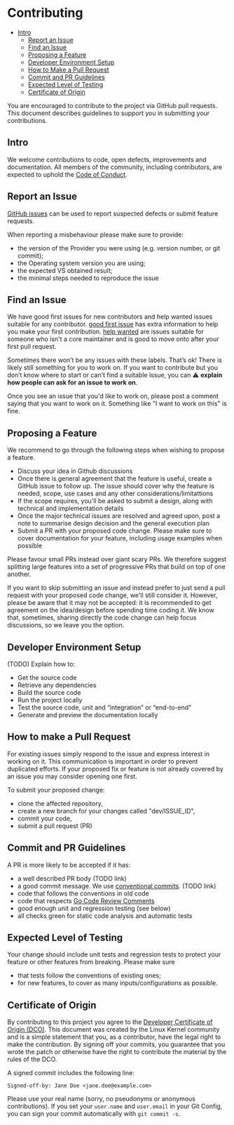 # Contributing

- [Intro](#intro)
  - [Report an Issue](#issues)
  - [Find an Issue](#find-an-issue)
  - [Proposing a Feature](#proposing-a-feature)
  - [Developer Environment Setup](#developer-environment-setup)
  - [How to Make a Pull Request](#how-to-make-a-pull-request)
  - [Commit and PR Guidelines](#commit-and-pr-guidelines)
  - [Expected Level of Testing](#expected-level-of-testing)
  - [Certificate of Origin](#certificate-of-origin)

  

You are encouraged to contribute to the project via GitHub pull requests. This document describes guidelines to support you in submitting your contributions.

## Intro

We welcome contributions to code, open defects, improvements and  documentation. All members of the community, including contributors, are expected to uphold the [Code of Conduct](./CODE_OF_CONDUCT.md).

## Report an Issue

[GitHub issues](https://github.com/istio/istio/issues/new/choose) can be used to report suspected defects or submit feature requests.

When reporting a misbehaviour please make sure to provide:

-  the version of the Provider you were using (e.g. version number,
  or git commit);
- the Operating system version you are using;
- the expected VS obtained result;
- the minimal steps needed to reproduce the issue

## Find an Issue

We have good first issues for new contributors and help wanted issues suitable
for any contributor. [good first issue](TODO) has extra information to
help you make your first contribution. [help wanted](TODO) are issues
suitable for someone who isn't a core maintainer and is good to move onto after
your first pull request.

Sometimes there won’t be any issues with these labels. That’s ok! There is
likely still something for you to work on. If you want to contribute but you
don’t know where to start or can't find a suitable issue, you can ⚠️ **explain how people can ask for an issue to work on**.

Once you see an issue that you'd like to work on, please post a comment saying
that you want to work on it. Something like "I want to work on this" is fine.

## Proposing a Feature

We recommend to go through the following steps when wishing to propose a feature.

- Discuss your idea in Github discussions
- Once there is general agreement that the feature is useful, create a GitHub issue to follow up. The issue should cover why the feature is needed, scope, use cases and any other considerations/limitattions
- If the scope requires, you'll be asked to submit a design, along with technical and implementation details
- Once the major technical issues are resolved and agreed upon, post a note to summarise design decision and the general execution plan
- Submit a PR with your proposed code change. Please make sure to cover documentation for your feature, including usage examples when possible

Please favour small PRs instead over giant scary PRs. We therefore suggest splitting large features into a set of progressive PRs that build on top of one another.

If you want to skip submitting an issue and instead prefer to just send a pull request with your proposed code change, we'll still consider it. However, please be aware that it may not be accepted: it is recommended to get agreement on the idea/design before spending time coding it. We know that, sometimes, sharing directly the code change can help focus discussions, so we leave you the option.

## Developer Environment Setup

(TODO) Explain how to:

- Get the source code
- Retrieve any dependencies
- Build the source code
- Run the project locally
- Test the source code, unit and “integration” or “end-to-end”
- Generate and preview the documentation locally

## How to make a Pull Request

For existing issues simply respond to the issue and express interest in working on it. This communication is important in order to  prevent duplicated efforts. If your proposed fix or feature is not already covered by an issue you may consider opening one first.

To submit your proposed change:

- clone the affected repository,
- create a new branch for your changes called "dev/ISSUE_ID",
- commit your code,
- submit a pull request (PR)

## Commit and PR Guidelines

A PR is more likely to be accepted if it has:

- a well described PR body (TODO link)
- a good commit message. We use [conventional commits](https://www.conventionalcommits.org/en/v1.0.0/). (TODO link)
- code that follows the conventions in old code
- code that respects [Go Code Review Comments](https://github.com/golang/go/wiki/CodeReviewComments)
- good enough unit and regression testing (see below)
- all checks green for static code analysis and automatic tests

## Expected Level of Testing

Your change should include unit tests and regression tests to protect your feature or other features from breaking. Please make sure

- that tests follow the conventions of existing ones;
- for new features, to cover as many inputs/configurations as possible.

## Certificate of Origin

By contributing to this project you agree to the [Developer Certificate of Origin (DCO)](https://developercertificate.org/). This document was created by the Linux Kernel community and is a simple statement that you, as a contributor, have the legal right to make the contribution. By signing off your commits, you guarantee that you wrote the patch or otherwise have the right to contribute the material by the rules of the DCO.

A signed commit includes the following line:
```
Signed-off-by: Jane Doe <jane.doe@example.com>
```
Please use your real name (sorry, no pseudonyms or anonymous contributions).
If you set your `user.name` and `user.email` in your Git Config, you can sign your
commit automatically with `git commit -s`.